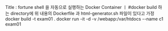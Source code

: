 Title : fortune shell 을 자동으로 실행하는 Docker Container
ㅣ
#docker build 하는 directory에 위 내용의 Dockerfile 과 html-generator.sh 파일이 있다고 가정
docker build -t exam01 .
docker run -it -d -v /webapp:/var/htdocs --name c1 exam01
